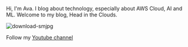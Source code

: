 Hi, I'm Ava. I blog about technology, especially about AWS Cloud, AI and ML.  Welcome to my blog, Head in the Clouds.

![download-smjpg](https://github.com/user-attachments/assets/4429479b-4b9d-407b-8664-7f190138e856)




Follow my [Youtube channel](https://youtube.com/@headintheclouds-l1c?si=ZRR11591afX_iNtD)



